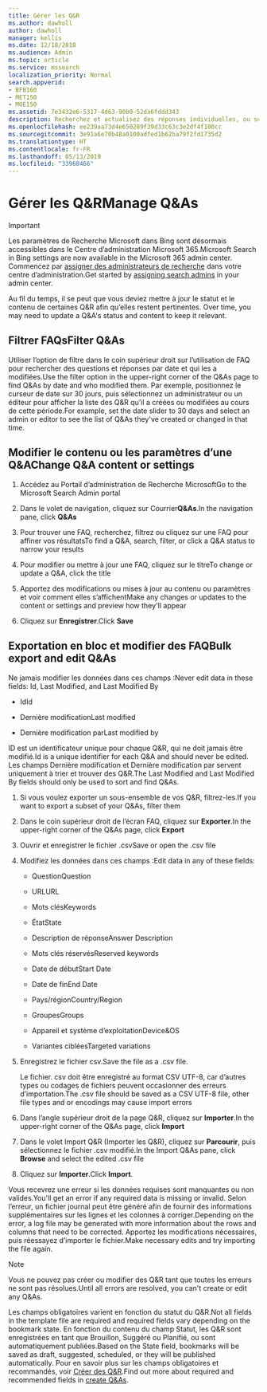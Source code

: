```yaml
---
title: Gérer les Q&R
ms.author: dawholl
author: dawholl
manager: kellis
ms.date: 12/18/2018
ms.audience: Admin
ms.topic: article
ms.service: mssearch
localization_priority: Normal
search.appverid:
- BFB160
- MET150
- MOE150
ms.assetid: 7e3432e6-5317-4d63-90b0-52da6fddd343
description: Recherchez et actualisez des réponses individuelles, ou servez-vous des outils de Recherche Microsoft disponibles pour les modifier tous à la fois
ms.openlocfilehash: ee239aa73d4e650289f39d33c63c3e2df4f100cc
ms.sourcegitcommit: 3e91a6e70b48a0100adfed1b62ba79f2fd1735d2
ms.translationtype: HT
ms.contentlocale: fr-FR
ms.lasthandoff: 05/13/2019
ms.locfileid: "33968466"
---
```

# <a name="manage-qas"></a><span data-ttu-id="0ce9a-103">Gérer les Q&R</span><span class="sxs-lookup"><span data-stu-id="0ce9a-103">Manage Q&As</span></span>

> [!IMPORTANT]
> <span data-ttu-id="0ce9a-104">Les paramètres de Recherche Microsoft dans Bing sont désormais accessibles dans le Centre d’administration Microsoft 365.</span><span class="sxs-lookup"><span data-stu-id="0ce9a-104">Microsoft Search in Bing settings are now available in the Microsoft 365 admin center.</span></span> <span data-ttu-id="0ce9a-105">Commencez par [assigner des administrateurs de recherche](https://docs.microsoft.com/fr-FR/microsoftsearch/setup-microsoft-search#step-2-assign-search-admin-and-search-editor) dans votre centre d’administration.</span><span class="sxs-lookup"><span data-stu-id="0ce9a-105">Get started by [assigning search admins](https://docs.microsoft.com/en-us/microsoftsearch/setup-microsoft-search#step-2-assign-search-admin-and-search-editor) in your admin center.</span></span>
    
<span data-ttu-id="0ce9a-106">Au fil du temps, il se peut que vous deviez mettre à jour le statut et le contenu de certaines Q&R afin qu’elles restent pertinentes. </span><span class="sxs-lookup"><span data-stu-id="0ce9a-106">Over time, you may need to update a Q&A's status and content to keep it relevant.</span></span>
  
## <a name="filter-qas"></a><span data-ttu-id="0ce9a-107">Filtrer FAQs</span><span class="sxs-lookup"><span data-stu-id="0ce9a-107">Filter Q&As</span></span>

<span data-ttu-id="0ce9a-108">Utiliser l’option de filtre dans le coin supérieur droit sur l’utilisation de FAQ pour rechercher des questions et réponses par date et qui les a modifiées.</span><span class="sxs-lookup"><span data-stu-id="0ce9a-108">Use the filter option in the upper-right corner of the Q&As page to find Q&As by date and who modified them.</span></span> <span data-ttu-id="0ce9a-109">Par exemple, positionnez le curseur de date sur 30 jours, puis sélectionnez un administrateur ou un éditeur pour afficher la liste des Q&R qu’il a créées ou modifiées au cours de cette période.</span><span class="sxs-lookup"><span data-stu-id="0ce9a-109">For example, set the date slider to 30 days and select an admin or editor to see the list of Q&As they've created or changed in that time.</span></span>
  
## <a name="change-qa-content-or-settings"></a><span data-ttu-id="0ce9a-110">Modifier le contenu ou les paramètres d’une Q&A</span><span class="sxs-lookup"><span data-stu-id="0ce9a-110">Change Q&A content or settings</span></span>

1. <span data-ttu-id="0ce9a-111">Accédez au Portail d’administration de Recherche Microsoft</span><span class="sxs-lookup"><span data-stu-id="0ce9a-111">Go to the Microsoft Search Admin portal</span></span>
    
2. <span data-ttu-id="0ce9a-112">Dans le volet de navigation, cliquez sur Courrier**Q&As**.</span><span class="sxs-lookup"><span data-stu-id="0ce9a-112">In the navigation pane, click **Q&As**</span></span>
    
3. <span data-ttu-id="0ce9a-113">Pour trouver une FAQ, recherchez, filtrez ou cliquez sur une FAQ pour affiner vos résultats</span><span class="sxs-lookup"><span data-stu-id="0ce9a-113">To find a Q&A, search, filter, or click a Q&A status to narrow your results</span></span>
    
4. <span data-ttu-id="0ce9a-114">Pour modifier ou mettre à jour une FAQ, cliquez sur le titre</span><span class="sxs-lookup"><span data-stu-id="0ce9a-114">To change or update a Q&A, click the title</span></span>
    
5. <span data-ttu-id="0ce9a-115">Apportez des modifications ou mises à jour au contenu ou paramètres et voir comment elles s’affichent</span><span class="sxs-lookup"><span data-stu-id="0ce9a-115">Make any changes or updates to the content or settings and preview how they'll appear</span></span>
    
6. <span data-ttu-id="0ce9a-116">Cliquez sur **Enregistrer**.</span><span class="sxs-lookup"><span data-stu-id="0ce9a-116">Click **Save**</span></span>
    
## <a name="bulk-export-and-edit-qas"></a><span data-ttu-id="0ce9a-117">Exportation en bloc et modifier des FAQ</span><span class="sxs-lookup"><span data-stu-id="0ce9a-117">Bulk export and edit Q&As</span></span>

<span data-ttu-id="0ce9a-118">Ne jamais modifier les données dans ces champs :</span><span class="sxs-lookup"><span data-stu-id="0ce9a-118">Never edit data in these fields: Id, Last Modified, and Last Modified By</span></span>
  
- <span data-ttu-id="0ce9a-119">Id</span><span class="sxs-lookup"><span data-stu-id="0ce9a-119">Id</span></span>
    
- <span data-ttu-id="0ce9a-120">Dernière modification</span><span class="sxs-lookup"><span data-stu-id="0ce9a-120">Last modified</span></span>
    
- <span data-ttu-id="0ce9a-121">Dernière modification par</span><span class="sxs-lookup"><span data-stu-id="0ce9a-121">Last modified by</span></span>
    
<span data-ttu-id="0ce9a-122">ID est un identificateur unique pour chaque Q&R, qui ne doit jamais être modifié.</span><span class="sxs-lookup"><span data-stu-id="0ce9a-122">Id is a unique identifier for each Q&A and should never be edited.</span></span> <span data-ttu-id="0ce9a-123">Les champs Dernière modification et Dernière modification par servent uniquement à trier et trouver des Q&R.</span><span class="sxs-lookup"><span data-stu-id="0ce9a-123">The Last Modified and Last Modified By fields should only be used to sort and find Q&As.</span></span>
  
1. <span data-ttu-id="0ce9a-124">Si vous voulez exporter un sous-ensemble de vos Q&R, filtrez-les.</span><span class="sxs-lookup"><span data-stu-id="0ce9a-124">If you want to export a subset of your Q&As, filter them</span></span>
    
2. <span data-ttu-id="0ce9a-125">Dans le coin supérieur droit de l’écran FAQ, cliquez sur **Exporter**.</span><span class="sxs-lookup"><span data-stu-id="0ce9a-125">In the upper-right corner of the Q&As page, click **Export**</span></span>
    
3. <span data-ttu-id="0ce9a-126">Ouvrir et enregistrer le fichier .csv</span><span class="sxs-lookup"><span data-stu-id="0ce9a-126">Save or open the .csv file</span></span>
    
4. <span data-ttu-id="0ce9a-127">Modifiez les données dans ces champs :</span><span class="sxs-lookup"><span data-stu-id="0ce9a-127">Edit data in any of these fields:</span></span>
    
   - <span data-ttu-id="0ce9a-128">Question</span><span class="sxs-lookup"><span data-stu-id="0ce9a-128">Question</span></span>
    
   - <span data-ttu-id="0ce9a-129">URL</span><span class="sxs-lookup"><span data-stu-id="0ce9a-129">URL</span></span>
      
   - <span data-ttu-id="0ce9a-130">Mots clés</span><span class="sxs-lookup"><span data-stu-id="0ce9a-130">Keywords</span></span>
    
   - <span data-ttu-id="0ce9a-131">État</span><span class="sxs-lookup"><span data-stu-id="0ce9a-131">State</span></span>
    
   - <span data-ttu-id="0ce9a-132">Description de réponse</span><span class="sxs-lookup"><span data-stu-id="0ce9a-132">Answer Description</span></span>
    
   - <span data-ttu-id="0ce9a-133">Mots clés réservés</span><span class="sxs-lookup"><span data-stu-id="0ce9a-133">Reserved keywords</span></span>
    
   - <span data-ttu-id="0ce9a-134">Date de début</span><span class="sxs-lookup"><span data-stu-id="0ce9a-134">Start Date</span></span>
    
   - <span data-ttu-id="0ce9a-135">Date de fin</span><span class="sxs-lookup"><span data-stu-id="0ce9a-135">End Date</span></span>
    
   - <span data-ttu-id="0ce9a-136">Pays/région</span><span class="sxs-lookup"><span data-stu-id="0ce9a-136">Country/Region</span></span>
    
   - <span data-ttu-id="0ce9a-137">Groupes</span><span class="sxs-lookup"><span data-stu-id="0ce9a-137">Groups</span></span>
    
   - <span data-ttu-id="0ce9a-138">Appareil et système d’exploitation</span><span class="sxs-lookup"><span data-stu-id="0ce9a-138">Device&amp;OS</span></span>
    
   - <span data-ttu-id="0ce9a-139">Variantes ciblées</span><span class="sxs-lookup"><span data-stu-id="0ce9a-139">Targeted variations</span></span>
    
5. <span data-ttu-id="0ce9a-140">Enregistrez le fichier csv.</span><span class="sxs-lookup"><span data-stu-id="0ce9a-140">Save the file as a .csv file.</span></span>

    <span data-ttu-id="0ce9a-141">Le fichier. csv doit être enregistré au format CSV UTF-8, car d’autres types ou codages de fichiers peuvent occasionner des erreurs d’importation.</span><span class="sxs-lookup"><span data-stu-id="0ce9a-141">The .csv file should be saved as a CSV UTF-8 file, other file types and or encodings may cause import errors</span></span>
    
6. <span data-ttu-id="0ce9a-142">Dans l’angle supérieur droit de la page Q&R, cliquez sur **Importer**.</span><span class="sxs-lookup"><span data-stu-id="0ce9a-142">In the upper-right corner of the Q&As page, click **Import**</span></span>
    
7. <span data-ttu-id="0ce9a-143">Dans le volet Import Q&R (Importer les Q&R), cliquez sur **Parcourir**, puis sélectionnez le fichier .csv modifié.</span><span class="sxs-lookup"><span data-stu-id="0ce9a-143">In the Import Q&As pane, click **Browse** and select the edited .csv file</span></span> 
    
8. <span data-ttu-id="0ce9a-144">Cliquez sur **Importer**.</span><span class="sxs-lookup"><span data-stu-id="0ce9a-144">Click **Import**.</span></span>
    
<span data-ttu-id="0ce9a-145">Vous recevrez une erreur si les données requises sont manquantes ou non valides.</span><span class="sxs-lookup"><span data-stu-id="0ce9a-145">You'll get an error if any required data is missing or invalid.</span></span> <span data-ttu-id="0ce9a-146">Selon l’erreur, un fichier journal peut être généré afin de fournir des informations supplémentaires sur les lignes et les colonnes à corriger.</span><span class="sxs-lookup"><span data-stu-id="0ce9a-146">Depending on the error, a log file may be generated with more information about the rows and columns that need to be corrected.</span></span> <span data-ttu-id="0ce9a-147">Apportez les modifications nécessaires, puis réessayez d’importer le fichier.</span><span class="sxs-lookup"><span data-stu-id="0ce9a-147">Make necessary edits and try importing the file again.</span></span>
  
> [!NOTE]
> <span data-ttu-id="0ce9a-148">Vous ne pouvez pas créer ou modifier des Q&R tant que toutes les erreurs ne sont pas résolues.</span><span class="sxs-lookup"><span data-stu-id="0ce9a-148">Until all errors are resolved, you can't create or edit any Q&As.</span></span> 
  
<span data-ttu-id="0ce9a-149">Les champs obligatoires varient en fonction du statut du Q&R.</span><span class="sxs-lookup"><span data-stu-id="0ce9a-149">Not all fields in the template file are required and required fields vary depending on the bookmark state.</span></span> <span data-ttu-id="0ce9a-150">En fonction du contenu du champ Statut, les Q&R sont enregistrées en tant que Brouillon, Suggéré ou Planifié, ou sont automatiquement publiées.</span><span class="sxs-lookup"><span data-stu-id="0ce9a-150">Based on the State field, bookmarks will be saved as draft, suggested, scheduled, or they will be published automatically.</span></span> <span data-ttu-id="0ce9a-151">Pour en savoir plus sur les champs obligatoires et recommandés, voir [Créer des Q&R](create-qas.md).</span><span class="sxs-lookup"><span data-stu-id="0ce9a-151">Find out more about required and recommended fields in [create Q&As](create-qas.md).</span></span>

  

